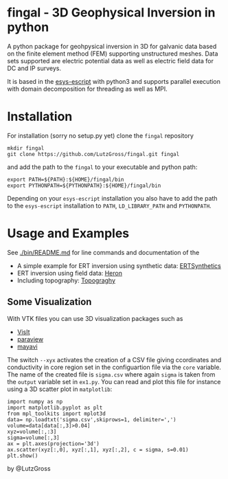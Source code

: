 # fingal - 3D Geophysical Inversion in python
A python package for geohpysical inversion in 3D for galvanic data based on the finite element method (FEM) supporting unstructured meshes. 
Data sets supported are electric potential data as well as electric field data for DC and IP surveys.  

It is based in the  [esys-escript](https://github.com/esys-escript/esys-escript.github.io) with python3 and supports parallel execution with domain decomposition for threading as well as MPI. 

# Installation 
For installation (sorry no setup.py yet) clone the `fingal` repository  

    mkdir fingal
    git clone https://github.com/LutzGross/fingal.git fingal

and add the path  to the `fingal` to your executable and python path:

    export PATH=${PATH}:${HOME}/fingal/bin
    export PYTHONPATH=${PYTHONPATH}:${HOME}/fingal/bin

Depending on your `esys-escript` installation you also have to add the path to 
the `esys-escript` installation to `PATH`, `LD_LIBRARY_PATH` and `PYTHONPATH`.


# Usage and Examples

See [./bin/README.md](./bin/README.md) for line commands and documentation of the 

- A simple example for ERT inversion using synthetic data: [ERTSynthetics](./examples/SyntheticsERT/README.md)
- ERT inversion using field data: [Heron](./examples/Heron/README.md)
- Including topography: [Topograghy](./examples/Topography/README.md) 

## Some Visualization
With VTK files you can use 3D visualization packages such as

- [VisIt](https://wci.llnl.gov/simulation/computer-codes/visit)
- [paraview](https://www.paraview.org/)
- [mayavi](https://docs.enthought.com/mayavi/mayavi/)
 

The switch `--xyx` activates the creation of a CSV file giving ccordinates and conductivity in core region set in the configuartion file via the `core` variable. The name of the created file is `sigma.csv` where again `sigma` is taken from the `output` variable set in `ex1.py`. You can read and plot this file for instance using a 3D scatter plot in `matplotlib`:

    import numpy as np
    import matplotlib.pyplot as plt
    from mpl_toolkits import mplot3d
    data= np.loadtxt('sigma.csv',skiprows=1, delimiter=',')
    volume=data[data[:,3]>0.04]
    xyz=volume[:,:3]
    sigma=volume[:,3]
    ax = plt.axes(projection='3d')
    ax.scatter(xyz[:,0], xyz[:,1], xyz[:,2], c = sigma, s=0.01)
    plt.show()


by @LutzGross

